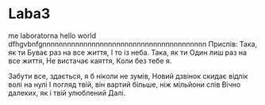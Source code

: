 # Laba3
me laboratorna
hello world
dfhgvbnfgnnnnnnnnnnnnnnnnnnnnnnnnnnnnnnnnnnnnnnnn
Приспів:
Така, як ти
Буває раз на все життя,
І то із неба.
Така, як ти
Один лиш раз на все життя,
Не вистачає каяття,
Коли без тебе я.

Забути все, здається, я б ніколи не зумів,
Новий дзвінок скидає відлік волі на нулі
І погляд твій, він вартий більше, ніж мільйони слів
Вічно далеких, як і твій улюблений Далі.
